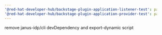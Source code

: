 ```yaml
---
'@red-hat-developer-hub/backstage-plugin-application-listener-test': patch
'@red-hat-developer-hub/backstage-plugin-application-provider-test': patch
---
```


remove janus-idp/cli devDependency and export-dynamic script
